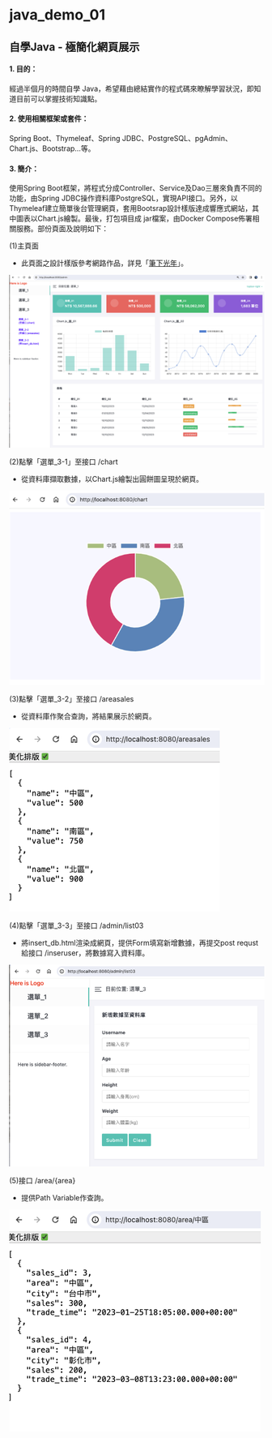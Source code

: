 # **java_demo_01**


## **自學Java - 極簡化網頁展示**

#### **1. 目的：** 
經過半個月的時間自學 Java，希望藉由總結實作的程式碼來瞭解學習狀況，即知道目前可以掌握技術知識點。


#### **2. 使用相關框架或套件：**
Spring Boot、Thymeleaf、Spring JDBC、PostgreSQL、pgAdmin、Chart.js、Bootstrap…等。


#### **3. 簡介：** 
使用Spring Boot框架，將程式分成Controller、Service及Dao三層來負責不同的功能，由Spring JDBC操作資料庫PostgreSQL，實現API接口。另外，以Thymeleaf建立簡單後台管理網頁，套用Bootsrap設計樣版達成響應式網站，其中圖表以Chart.js繪製。最後，打包項目成 jar檔案，由Docker Compose佈署相關服務。部份頁面及說明如下：

(1)主頁面
- 此頁面之設計樣版參考網路作品，詳見「[筆下光年](<https://gitee.com/yinqi/Light-Year-Admin-Template>)」。

![avatar](./README_png/list_02.png) 

(2)點擊「選單_3-1」至接口 /chart 

- 從資料庫擷取數據，以Chart.js繪製出圓餅圖呈現於網頁。

![avatar](./README_png/list_03_a.png)

(3)點擊「選單_3-2」至接口 /areasales 
- 從資料庫作聚合查詢，將結果展示於網頁。

![avatar](./README_png/list_03_b.png)

(4)點擊「選單_3-3」至接口 /admin/list03 
- 將insert_db.html渲染成網頁，提供Form填寫新增數據，再提交post requst給接口 /inseruser，將數據寫入資料庫。

![avatar](./README_png/list_03_c.png)

(5)接口 /area/{area} 
- 提供Path Variable作查詢。

![avatar](./README_png/list_00.png)
